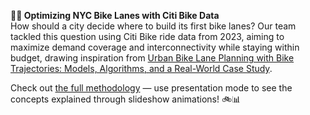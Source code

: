 **🚴‍♂️ Optimizing NYC Bike Lanes with Citi Bike Data**  
How should a city decide where to build its first bike lanes? Our team tackled this question using Citi Bike ride data from 2023, aiming to maximize demand coverage and interconnectivity while staying within budget, drawing inspiration from [Urban Bike Lane Planning with Bike Trajectories: Models, Algorithms, and a Real-World Case Study](https://pubsonline.informs.org/doi/abs/10.1287/msom.2021.1023).


Check out [the full methodology](https://docs.google.com/presentation/d/1m1BWTwtYHfbYM_7y283S9lAmcKot08Y94M4MQSp_1Vs/edit?usp=sharing) — use presentation mode to see the concepts explained through slideshow animations! 🚲📊
